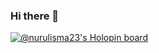 ### Hi there 👋

<!--
**Nurul-Isma/Nurul-Isma** is a ✨ _special_ ✨ repository because its `README.md` (this file) appears on your GitHub profile.

Here are some ideas to get you started:

- 🔭 I’m currently working on ...
- 🌱 I’m currently learning ...
- 👯 I’m looking to collaborate on ...
- 🤔 I’m looking for help with ...
- 💬 Ask me about ...
- 📫 How to reach me: ...
- 😄 Pronouns: ...
- ⚡ Fun fact: ...
-->
[![@nurulisma23's Holopin board](https://holopin.me/nurulisma23)](https://holopin.io/@nurulisma23)
